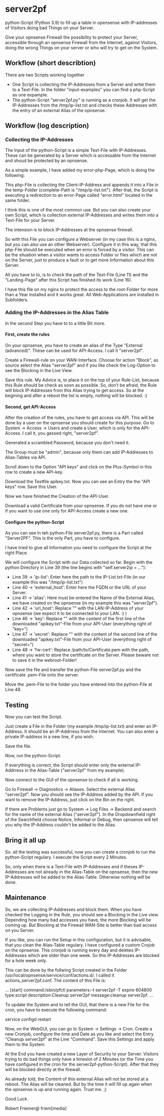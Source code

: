 # server2pf
python-Script (Python 3.9) to fill up a table in opensense with IP-addresses of Visitors doing bad Things on your Server.

Give your opnsense Firewall the possibility to protect your Server, accessible through an opnsense Firewall from the Internet, against Visitors, doing the wrong Things on your server or who will try to get on the System.

## Workflow (short describtion)
There are two Scripts working together

- One Script is collecting the IP-Addresses from a Server and wrtie them to a Text-File. In the folder "input-examples" you can find a php-Script as one expample.
- The python-Script "server2pf.py" is running as a cronjob. It will get the IP-Addresses from the /tmp/ip-list.txt and checks these Addresses with the entry of an external Alias of the opnsense.


## Workflow (log description)

### Collecting the IP-Addresses
The Input of the python-Script is a simple Text-File with IP-Addresses. These can be generated by a Server which is accessable from the Internet and shoud be protected by an opnsense.

As a simple example, I have added my error-php-Page, which is doing the following:

This php-File is collecting the Client-IP-Address and appends it into a File in the temp-Folder (complete-Path is "/tmp/ip-list.txt"). After that, the Script is executing a redirection to an error-Page called "error.html" located in the same folder.

I think this is one of the most common use. But you can also create your own Script, which is collection external IP-Addresses and writes them into a Text-File for your Server.

The intension is to block IP-Addresses at the opnsense firewall.

So with this File you can configure a Webserver (in my case this is a nginx, but you can also use an other Webserver). Configure it in this way, that this php-File should be executed when an error is forced by a visitor. This can be the situation when a visitor wants to access Folder or files which are not on the Server, just to produce a fault or to get more Information about this Server.

All you have to to, is to check the path of the Text-File (Line 11) and the "Landing-Page" after this Script has finished its work (Line 16).

I have this file on my nginx to protect the access to the root-Folder for more than a Year installed and it works great. All Web-Applications are installed in Subfolders.


### Adding the IP-Addresses in the Alias Table
In the second Step you have to to a little Bit more.

#### First, create the rules
On your opnsense, you have to create an alias of the Type "External (advanced)". These can be used for API-Access. I call it "server2pf".

Create a Firewall-rule on your WAN-Interface. Choose for action "Block", as source select the Alias "server2pf" and if you like check the Log-Option to see the Blocking in the Live View.

Save this rule. My Advice is, to place it on the top of your Rule-List, because this Rule should be check as soon as possible. So, don't be afraid, the Rule will block IP-Addresses from this Alias trying to get access. So at the begining and after a reboot the list is empty, nothing will be blocked. :)

#### Second, get API-Access
After the creation of the rules, you have to get access via API. This will be done by a user on the opnsense you should create for this purpose. Go to System -> Access -> Users and create a User, which is only for the API-Access. I call it, you gessed right, "server2pf".

Generated a scrambled Password, because you don't need it.

The Group must be "admin", because only them can add IP-Addresses to Alias-Tables via API.

Scroll down to the Option "API keys" and click on the Plus-Symbol in this row to create a new API-key. 

Download the Textfile apikey.txt. Now you can see an Entry the the "API keys" row. Save this User.

Now we have finished the Creation of the API-User.

Download a valid Certificate from your opnsense. If you do not have one or if you want to use one only for API-Access create a new one.

#### Configure the python-Script
As you can see in teh python-File server2pf.py, there is a Part called "Server2PF". This is the only Part, you have to configure.

I have tried to give all Information you need to configure the Script at the right Place.

We will configure the Script with our Data collected so far. Begin with the python Directory in Line 39 (the line begins with "self.server2ip = ..."):

- Line 39 -> 'ip-list': Enter here the path to the IP-List.txt-File (in our example this was "/tmp/ip-list.txt")
- Line 40 -> 'external_host': Enter here the FQDN or the URL of your Server.
- Line 41 -> 'alias': Here must be entered the Name of the External Alias, we have created on the opnsense (in my example this was "server2pf").
- Line 42 -> 'url_host': Replace "<IP of opnsense>" with the LAN-IP-Address of your opnsense (we expect it to be connected to your LAN. :) )
- Line 46 -> 'key': Replace "<API-Key of User>" with the content of the first line of the downloaded "apikey.txt"-File from your API-User (everything right of "key=")
- Line 47 -> 'secret': Replace "<Secret of User>" with the content of the second line of the downloaded "apikey.txt"-File from your API-User (everything right of "secret=")
- Line 48 -> 'fw-cert': Replace /path/to/Certificate.pem with the path, where you want to store the certificate on the Server. Please beware not to save it in the webroot-Folder!

Now save the file and transfer the python-File server2pf.py and the certificate .pem-File onto the server.

Move the .pem-File to the folder you have entered into the python-File at Line 48.


## Testing
Now you can test the Script.

Just create a File in the Folder (my example /tmp/ip-list.txt) and enter an IP-Address. It should be an IP-Addrress from the Internet. You can also enter a private IP-address in a new line, if you wish.

Save the file.

Now, run the python-Script.

If everything is correct, the Script should enter only the external IP-Addrress in the Alias-Table ("server2pf" from my example).

Now connect to the GUI of the opnsense to check if all is working.

Go to Firewall -> Diagnostics -> Aliases. Select the external Alias "server2pf". Now you should see the IP-Address added by the API. If you want to remove the IP-Address, just click on the Bin on the right.

If there are Problems just go to System -> Log Files -> Backend and search for the name of the external Alias ("server2pf"). In the Dropdownfield right of the Searchfield choose Notice, Informal or Debug, then opnsense will tell you why the IP-Address couldn't be added to the Alias.


## Bring it all up
So. all the testing was successful, now you can create a cronjob to run the python-Script regulary. I execute the Script every 2 Minutes.

So, only when there is a Text-File with IP-Addresses and if theses IP-Addresses are not already in the Alias-Table on the opnsense, then the new IP-Addresses will be added to the Alias-Table. Otherwise nothing will be done.


## Maintenance
So, we are collecting IP-Addresses and block them. When you have checked the Logging in the Rule, you should see a Blocking in the Live view. Depending how many bad accesses you have, the more Blocking will be coming up. But Blocking at the Firewall WAN-Site is better than bad access on you Server.

If you like, you can run the Setup in this configuration, but it is advisable, that you clean the Alias-Table regulary. I have configured a custom Crojob on the opnsense. This cronjob is running every day and deletes IP-Addresses which are older than one week. So this IP-Addresses are blocked for a hole week only.

This can be done by the follwing Script created in the Folder /usr/local/opnsense/service/conf/actions.d/.
I called it actions_server2pf.conf. The content of this File is:

...
[start]
command:/sbin/pfctl
parameters:-t server2pf -T expire 604800
type:script
description:Cleanup server2pf
message:cleanup server2pf.
...


To update the System and to tell the GUI, that there is a new File for the cron, you have to execute the following command:

service configd restart

Now, on the WebGUI, you can go to System -> Settings -> Cron. Create a new Cronjob, configure the time and Date as you like and select the Entry "Cleanup server2pf" at the Line "Command". Save this Settings and apply them to the System.


At the End you have created a new Layer of Security to your Server. Visitors trying to do bad things only have a timeslot of 2 Minutes (or the Time you have configured in the cron for the server2pf-python-Script). After that they will be blocked directly at the firewall.

As already told, the Content of this external Alias will not be stored at a reboot. The Alias will be cleaned. But by the time it will fill up again when the opnsense is up and running again. Trust me. ;)

Good Luck.

Robert Friemer@ friem[media] 
